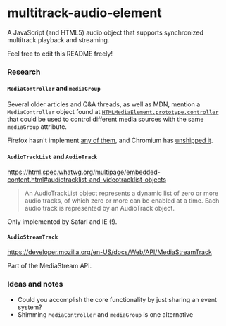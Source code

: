 # multitrack-audio-element
A JavaScript (and HTML5) audio object that supports synchronized multitrack playback and streaming.

Feel free to edit this README freely!


### Research

#### `MediaController` and `mediaGroup`

Several older articles and Q&A threads, as well as MDN, mention a `MediaController` object found at [`HTMLMediaElement.prototype.controller`](https://developer.mozilla.org/en-US/docs/Web/API/HTMLMediaElement) that could be used to control different media sources with the same `mediaGroup` attribute.

Firefox hasn't implement [any of them](https://bugzilla.mozilla.org/show_bug.cgi?id=847377), and Chromium has [unshipped it](https://groups.google.com/a/chromium.org/forum/#!topic/blink-dev/MVcoNSPs1UQ).

#### `AudioTrackList` and `AudioTrack`

https://html.spec.whatwg.org/multipage/embedded-content.html#audiotracklist-and-videotracklist-objects

> An AudioTrackList object represents a dynamic list of zero or more audio tracks, of which zero or more can be enabled at a time. Each audio track is represented by an AudioTrack object.

Only implemented by Safari and IE (!).

#### `AudioStreamTrack`

https://developer.mozilla.org/en-US/docs/Web/API/MediaStreamTrack

Part of the MediaStream API.


### Ideas and notes

* Could you accomplish the core functionality by just sharing an event system?
* Shimming `MediaController` and `mediaGroup` is one alternative
